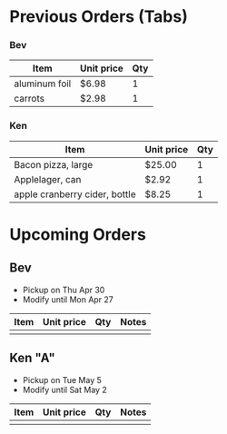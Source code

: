 # Previous Orders (Tabs)

### Bev

Item | Unit price | Qty
--- | --- | ---
aluminum foil | $6.98 | 1
carrots | $2.98 | 1

### Ken

Item | Unit price | Qty
--- | --- | ---
Bacon pizza, large | $25.00 | 1
Applelager, can | $2.92 | 1
apple cranberry cider, bottle | $8.25 | 1

# Upcoming Orders

## Bev
- Pickup on Thu Apr 30
- Modify until Mon Apr 27

Item | Unit price | Qty | Notes
--- | --- | --- | ---
|||

## Ken "A"
- Pickup on Tue May 5
- Modify until Sat May 2

Item | Unit price | Qty | Notes
--- | --- | --- | ---
|||
